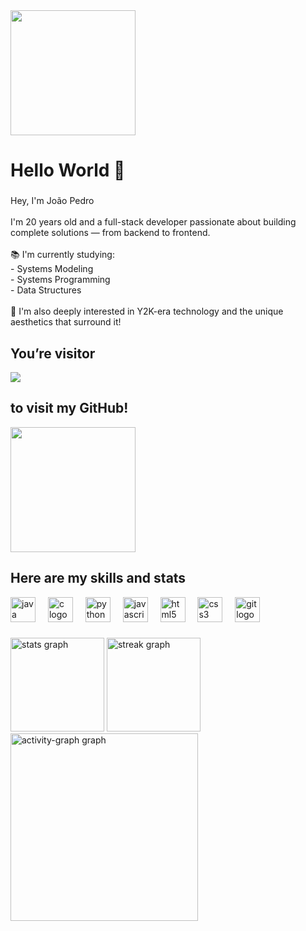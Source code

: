 <img height="200" src="https://media0.giphy.com/media/v1.Y2lkPTc5MGI3NjExa2d3ZWJocWV1eGwxYmViaTNxNWxrc2F2Zm5udHpmeGpvZXBwODVpZyZlcD12MV9pbnRlcm5hbF9naWZfYnlfaWQmY3Q9Zw/l0MYInVlNJkrygcNO/giphy.gif" />

###

<h1 align="left">Hello World 👋</h1>

###

<p align="left">
Hey, I'm João Pedro<br><br>
I'm 20 years old and a full-stack developer passionate about building complete solutions — from backend to frontend.<br><br>
📚 I'm currently studying:<br>
- Systems Modeling<br>
- Systems Programming<br>
- Data Structures<br><br>
📎 I'm also deeply interested in Y2K-era technology and the unique aesthetics that surround it!
</p>

###

<h2 align="left">You’re visitor</h2>

<img src="https://profile-counter.glitch.me/joaopedrodebritodantas/count.svg?" />

<h2 align="left">to visit my GitHub!</h2>

<img height="200" src="https://media0.giphy.com/media/v1.Y2lkPTc5MGI3NjExdmw5cnpiOWlobHh5b3J1eG1vazNteHFwZ2RudWo1N29va284ZXprYyZlcD12MV9pbnRlcm5hbF9naWZfYnlfaWQmY3Q9Zw/q3pLCQEeAG3nO/giphy.gif" />

###

<h2 align="left">Here are my skills and stats</h2>

<div align="left">
  <img src="https://cdn.jsdelivr.net/gh/devicons/devicon/icons/java/java-original.svg" height="40" alt="java logo" />
  <img width="12" />
  <img src="https://cdn.jsdelivr.net/gh/devicons/devicon/icons/c/c-original.svg" height="40" alt="c logo" />
  <img width="12" />
  <img src="https://cdn.jsdelivr.net/gh/devicons/devicon/icons/python/python-original.svg" height="40" alt="python logo" />
  <img width="12" />
  <img src="https://cdn.jsdelivr.net/gh/devicons/devicon/icons/javascript/javascript-original.svg" height="40" alt="javascript logo" />
  <img width="12" />
  <img src="https://cdn.jsdelivr.net/gh/devicons/devicon/icons/html5/html5-original.svg" height="40" alt="html5 logo" />
  <img width="12" />
  <img src="https://cdn.jsdelivr.net/gh/devicons/devicon/icons/css3/css3-original.svg" height="40" alt="css3 logo" />
  <img width="12" />
  <img src="https://cdn.jsdelivr.net/gh/devicons/devicon/icons/git/git-original.svg" height="40" alt="git logo" />
</div>

###

<div align="left">
  <img src="https://github-readme-stats.vercel.app/api?username=joaopedrodebritodantas&hide_title=false&hide_rank=false&show_icons=true&include_all_commits=true&count_private=true&disable_animations=false&theme=merko&locale=en&hide_border=false&order=1" height="150" alt="stats graph" />
  <img src="https://streak-stats.demolab.com?user=joaopedrodebritodantas&locale=en&mode=daily&theme=merko&hide_border=false&border_radius=5&order=3" height="150" alt="streak graph" />
  <img src="https://github-readme-activity-graph.vercel.app/graph?username=joaopedrodebritodantas&radius=16&theme=merko&area=true&order=5" height="300" alt="activity-graph graph" />
</div>

